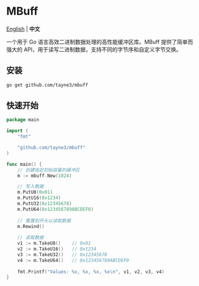 # MBuff

[English](README.md) | **中文**

一个用于 Go 语言高效二进制数据处理的高性能缓冲区库。MBuff 提供了简单而强大的 API，用于读写二进制数据，支持不同的字节序和自定义字节交换。

## 安装

```bash
go get github.com/tayne3/mbuff
```

## 快速开始

```go
package main

import (
    "fmt"

    "github.com/tayne3/mbuff"
)

func main() {
    // 创建指定初始容量的缓冲区
    m := mbuff.New(1024)

    // 写入数据
    m.PutU8(0x01)
    m.PutU16(0x1234)
    m.PutU32(0x12345678)
    m.PutU64(0x123456789ABCDEF0)
    
    // 重置到开头以读取数据
    m.Rewind()
    
    // 读取数据
    v1 := m.TakeU8()    // 0x01
    v2 := m.TakeU16()   // 0x1234
    v3 := m.TakeU32()   // 0x12345678
    v4 := m.TakeU64()   // 0x123456789ABCDEF0
    
    fmt.Printf("Values: %x, %x, %x, %x\n", v1, v2, v3, v4)
}
```
